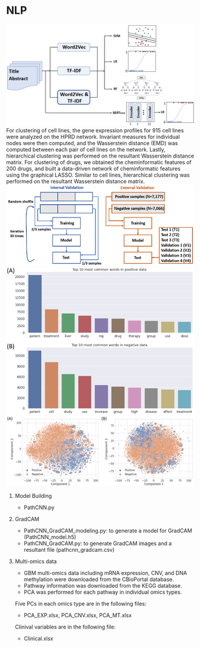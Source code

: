 # NLP



<img src="img/Figure1.png" width="600">
For clustering of cell lines, the gene expression profiles for 915 cell lines were analyzed on the HPRD network. Invariant measures for individual nodes were then computed, and the Wasserstein distance (EMD) was computed between each pair of cell lines on the network. Lastly, hierarchical clustering was performed on the resultant Wasserstein distance matrix. For clustering of drugs, we obtained the cheminformatic features of 200 drugs, and built a data-driven network of cheminformatic features using the graphical LASSO. Similar to cell lines, hierarchical clustering was performed on the resultant Wasserstein distance matrix. 

<br />
<img src="img/Figure2.png" width="600">

<br />
<img src="img/Figure3.png" width="600">

<br />
<img src="img/Figure4.png" width="600">

1. Model Building  
   - PathCNN.py  

2. GradCAM  
   - PathCNN_GradCAM_modeling.py: to generate a model for GradCAM (PathCNN_model.h5)
   - PathCNN_GradCAM.py: to generate GradCAM images and a resultant file (pathcnn_gradcam.csv)

3. Multi-omics data
   - GBM multi-omics data including mRNA expression, CNV, and DNA methylation were downloaded from the CBioPortal database.
   - Pathway information was downloaded from the KEGG database.
   - PCA was performed for each pathway in individual omics types.
   
   Five PCs in each omics type are in the following files:
   - PCA_EXP.xlsx, PCA_CNV.xlsx, PCA_MT.xlsx
   
   Clinival variables are in the following file:
   - Clinical.xlsx

